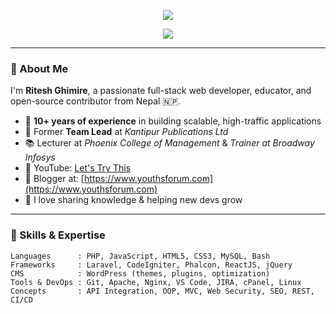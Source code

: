 <!-- Banner Image -->
<p align="center">
  <img src="https://capsule-render.vercel.app/api?type=waving&color=0:0a192f,100:00c6ff&height=200&section=header&text=Hi,%20I'm%20Ritesh%20Ghimire!%20👨‍💻&fontSize=35&fontAlign=middle" />
</p>

<p align="center">
  <img src="https://readme-typing-svg.herokuapp.com/?lines=Full-Stack+Web+Developer;Educator+%7C+YouTuber+%7C+Security+Enthusiast;PHP%20%7C%20Laravel%20%7C%20React%20%7C%20WordPress;Let's%20Build%20Something%20Awesome!&center=true&width=500&height=40" />
</p>

---

### 👋 About Me

I'm **Ritesh Ghimire**, a passionate full-stack web developer, educator, and open-source contributor from Nepal 🇳🇵.

- 🔭 **10+ years of experience** in building scalable, high-traffic applications
- 💼 Former **Team Lead** at *Kantipur Publications Ltd*  
- 📚 Lecturer at *Phoenix College of Management* & *Trainer at Broadway Infosys*
- 🎥 YouTube: [Let's Try This](https://www.youtube.com/c/LetsTryThis)
- 📝 Blogger at: [https://www.youthsforum.com](https://www.youthsforum.com)
- 💬 I love sharing knowledge & helping new devs grow

---

### 🧠 Skills & Expertise

```plaintext
Languages      : PHP, JavaScript, HTML5, CSS3, MySQL, Bash
Frameworks     : Laravel, CodeIgniter, Phalcon, ReactJS, jQuery
CMS            : WordPress (themes, plugins, optimization)
Tools & DevOps : Git, Apache, Nginx, VS Code, JIRA, cPanel, Linux
Concepts       : API Integration, OOP, MVC, Web Security, SEO, REST, CI/CD
